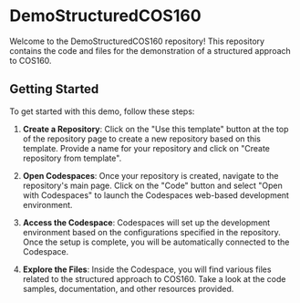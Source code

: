 # DemoStructuredCOS160

Welcome to the DemoStructuredCOS160 repository! This repository contains the code and files for the demonstration of a structured approach to COS160.

## Getting Started

To get started with this demo, follow these steps:

1. **Create a Repository**: Click on the "Use this template" button at the top of the repository page to create a new repository based on this template. Provide a name for your repository and click on "Create repository from template".

2. **Open Codespaces**: Once your repository is created, navigate to the repository's main page. Click on the "Code" button and select "Open with Codespaces" to launch the Codespaces web-based development environment.

3. **Access the Codespace**: Codespaces will set up the development environment based on the configurations specified in the repository. Once the setup is complete, you will be automatically connected to the Codespace.

4. **Explore the Files**: Inside the Codespace, you will find various files related to the structured approach to COS160. Take a look at the code samples, documentation, and other resources provided.
